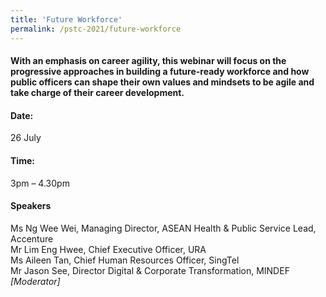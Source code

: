```yaml
---
title: 'Future Workforce'
permalink: /pstc-2021/future-workforce
---
```


#### With an emphasis on career agility, this webinar will focus on the progressive approaches in building a future-ready workforce and how public officers can shape their own values and mindsets to be agile and take charge of their career development.

#### Date:
26 July 
#### Time:
3pm – 4.30pm

#### Speakers
Ms Ng Wee Wei, Managing Director, ASEAN Health & Public Service Lead, Accenture <br>
Mr Lim Eng Hwee, Chief Executive Officer, URA  <br>
Ms Aileen Tan, Chief Human Resources Officer, SingTel <br>
Mr Jason See, Director Digital & Corporate Transformation, MINDEF <i> [Moderator] </i>
